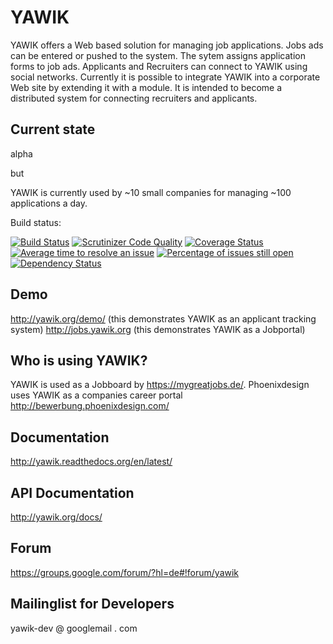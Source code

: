 YAWIK
=====

YAWIK offers a Web based solution for managing job applications. Jobs ads can
be entered or pushed to the system. The sytem assigns application forms to job
ads. Applicants and Recruiters can connect to YAWIK using social networks. 
Currently it is possible to integrate YAWIK into a corporate Web site by 
extending it with a module. It is intended to become a distributed system for 
connecting recruiters and applicants.

Current state
-------------

alpha

but

YAWIK is currently used by ~10 small companies for managing ~100 applications 
a day.

Build status: 

[![Build Status](https://api.travis-ci.org/cross-solution/YAWIK.svg)](https://travis-ci.org/cross-solution/YAWIK)
[![Scrutinizer Code Quality](https://scrutinizer-ci.com/g/cross-solution/YAWIK/badges/quality-score.png?b=develop)](https://scrutinizer-ci.com/g/cross-solution/YAWIK/?branch=develop)
[![Coverage Status](https://coveralls.io/repos/cross-solution/YAWIK/badge.svg?branch=develop)](https://coveralls.io/r/cross-solution/YAWIK?branch=develop)
[![Average time to resolve an issue](http://isitmaintained.com/badge/resolution/cross-solution/YAWIK.svg)](http://isitmaintained.com/project/cross-solution/YAWIK "Average time to resolve an issue")
[![Percentage of issues still open](http://isitmaintained.com/badge/open/cross-solution/YAWIK.svg)](http://isitmaintained.com/project/cross-solution/YAWIK "Percentage of issues still open")
[![Dependency Status](https://www.versioneye.com/user/projects/54f0486b4f3108d1fa000266/badge.svg?style=flat)](https://www.versioneye.com/user/projects/54f0486b4f3108d1fa000266)


Demo
----

http://yawik.org/demo/ (this demonstrates YAWIK as an applicant tracking system)
http://jobs.yawik.org (this demonstrates YAWIK as a Jobportal) 

Who is using YAWIK?
-------------------

YAWIK is used as a Jobboard by https://mygreatjobs.de/. Phoenixdesign uses YAWIK as a companies career portal http://bewerbung.phoenixdesign.com/


Documentation
-------------

http://yawik.readthedocs.org/en/latest/

API Documentation
-----------------

http://yawik.org/docs/

Forum
-----

https://groups.google.com/forum/?hl=de#!forum/yawik


Mailinglist for Developers
--------------------------

yawik-dev @ googlemail . com
